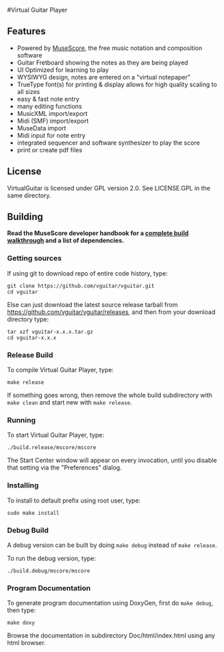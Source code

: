 #Virtual Guitar Player

## Features

* Powered by [MuseScore](https://github.com/musescore/MuseScore), the free music notation and composition software
* Guitar Fretboard showing the notes as they are being played
* UI Optimized for learning to play
* WYSIWYG design, notes are entered on a "virtual notepaper"
* TrueType font(s) for printing & display allows for high quality scaling to all sizes
* easy & fast note entry
* many editing functions
* MusicXML import/export
* Midi (SMF) import/export
* MuseData import
* Midi input for note entry
* integrated sequencer and software synthesizer to play the score
* print or create pdf files

## License
VirtualGuitar is licensed under GPL version 2.0. See LICENSE.GPL in the same directory.


## Building
**Read the MuseScore developer handbook for a [complete build walkthrough](http://musescore.org/en/developers-handbook/compilation) and a list of dependencies.**

### Getting sources
If using git to download repo of entire code history, type:

    git clone https://github.com/vguitar/vguitar.git
    cd vguitar

Else can just download the latest source release tarball from https://github.com/vguitar/vguitar/releases, and then from your download directory type:

    tar xzf vguitar-x.x.x.tar.gz
    cd vguitar-x.x.x

### Release Build
To compile Virtual Guitar Player, type:

    make release

If something goes wrong, then remove the whole build subdirectory with `make clean` and start new with `make release`.

### Running
To start Virtual Guitar Player, type:

    ./build.release/mscore/mscore

The Start Center window will appear on every invocation, until you disable that setting via the "Preferences" dialog.

### Installing 
To install to default prefix using root user, type:

    sudo make install

### Debug Build
A debug version can be built by doing `make debug` instead of `make release`.

To run the debug version, type:

    ./build.debug/mscore/mscore

### Program Documentation
To generate program documentation using DoxyGen, first do `make debug`, then type:

    make doxy

Browse the documentation in subdirectory Doc/html/index.html using any html browser.
